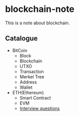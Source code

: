 # blockchain-note
This is a note about blockchain.



## Catalogue

- BitCoin
  - Block
  - Blockchain
  - UTXO
  - Transaction
  - Merkel Tree
  - Address
  - Wallet
- ETH(Ethereum)
  - Smart Contract
  - EVM
  - [Interview questions](./ETH/interview/README.md)

